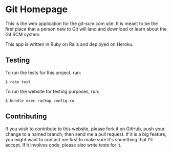 # Git Homepage

This is the web application for the git-scm.com site.  It is meant to be the
first place that a person new to Git will land and download or learn about the
Git SCM system.

This app is written in Ruby on Rails and deployed on Heroku.

## Testing

To run the tests for this project, run:

    $ rake test

To run the website for testing purposes, run:

    $ bundle exec rackup config.ru

## Contributing

If you wish to contribute to this website, please fork it on GitHub, push your
change to a named branch, then send me a pull request. If it is a big feature,
you might want to contact me first to make sure it's something that I'll
accept.  If it involves code, please also write tests for it.


